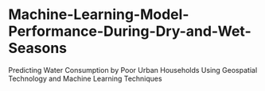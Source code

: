# Machine-Learning-Model-Performance-During-Dry-and-Wet-Seasons
Predicting Water Consumption by Poor Urban Households Using Geospatial Technology and Machine Learning Techniques
